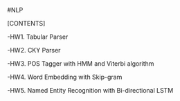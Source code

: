 #NLP


[CONTENTS]

-HW1. Tabular Parser

-HW2. CKY Parser

-HW3. POS Tagger with HMM and Viterbi algorithm

-HW4. Word Embedding with Skip-gram

-HW5. Named Entity Recognition with Bi-directional LSTM